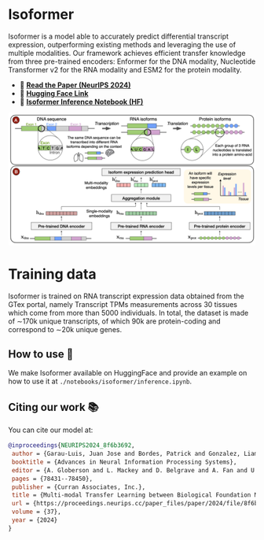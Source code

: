 # Isoformer

Isoformer is a model able to accurately predict differential transcript expression, outperforming existing methods and leveraging the use of multiple modalities. 
Our framework achieves efficient transfer knowledge from three pre-trained encoders: Enformer for the DNA modality, Nucleotide Transformer v2 for 
the RNA modality and ESM2 for the protein modality.

* 📜 **[Read the Paper (NeurIPS 2024)](https://papers.nips.cc/paper_files/paper/2024/file/8f6b3692297e49e5d5c91ba00281379c-Paper-Conference.pdf)**
* 🤗 **[Hugging Face Link](https://huggingface.co/InstaDeepAI/isoformer)**
* 🚀 **[Isoformer Inference Notebook (HF)](../notebooks/isoformer/inference.ipynb)**

<img src="../imgs/isoformer.png" alt= "Isoformer" width="600">

# Training data

Isoformer is trained on RNA transcript expression data obtained from the GTex portal, 
namely Transcript TPMs measurements across 30 tissues which come from more than 5000 individuals. 
In total, the dataset is made of ∼170k unique transcripts, of which 90k are protein-coding and correspond to ∼20k unique genes.

## How to use 🚀

We make Isoformer available on HuggingFace and provide an example on how to use it at `./notebooks/isoformer/inference.ipynb`.

## Citing our work 📚

You can cite our model at:

```bibtex
@inproceedings{NEURIPS2024_8f6b3692,
 author = {Garau-Luis, Juan Jose and Bordes, Patrick and Gonzalez, Liam and Roller, Masa and de Almeida, Bernardo P. and Hexemer, Lorenz and Blum, Christopher and Laurent, Stefan and Grzegorzewski, Jan and Lang, Maren and Pierrot, Thomas and Richard, Guillaume},
 booktitle = {Advances in Neural Information Processing Systems},
 editor = {A. Globerson and L. Mackey and D. Belgrave and A. Fan and U. Paquet and J. Tomczak and C. Zhang},
 pages = {78431--78450},
 publisher = {Curran Associates, Inc.},
 title = {Multi-modal Transfer Learning between Biological Foundation Models},
 url = {https://proceedings.neurips.cc/paper_files/paper/2024/file/8f6b3692297e49e5d5c91ba00281379c-Paper-Conference.pdf},
 volume = {37},
 year = {2024}
}
```

